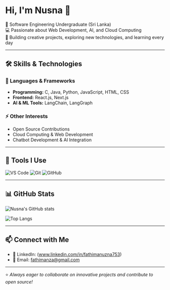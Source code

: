# Hi, I'm Nusna 👋

🌱 Software Engineering Undergraduate (Sri Lanka)  
💻 Passionate about Web Development, AI, and Cloud Computing  
🚀 Building creative projects, exploring new technologies, and learning every day  

---

## 🛠️ Skills & Technologies

### 🚀 Languages & Frameworks
- **Programming:** C, Java, Python, JavaScript, HTML, CSS 
- **Frontend:** React.js, Next.js  
- **AI & ML Tools:** LangChain, LangGraph  

### ⚡ Other Interests
- Open Source Contributions  
- Cloud Computing & Web Development  
- Chatbot Development & AI Integration  

---

## 🔧 Tools I Use
![VS Code](https://img.shields.io/badge/Editor-VS%20Code-blue?logo=visualstudiocode)
![Git](https://img.shields.io/badge/Version%20Control-Git-orange?logo=git)
![GitHub](https://img.shields.io/badge/Hosting-GitHub-black?logo=github)

---

## 📊 GitHub Stats

![Nusna's GitHub stats](https://github-readme-stats.vercel.app/api?username=NusnaRabik&show_icons=true&theme=tokyonight)  

![Top Langs](https://github-readme-stats.vercel.app/api/top-langs/?username=NusnaRabik&layout=compact&theme=tokyonight)  


---

## 📫 Connect with Me 
- 💼 LinkedIn: (www.linkedin.com/in/fathimanuzna753)  
- 📧 Email: fathimanza@gmail.com   

---

⭐ *Always eager to collaborate on innovative projects and contribute to open source!*  
